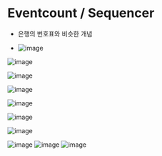 <h1> Eventcount / Sequencer </h1>

- 은행의 번호표와 비슷한 개념

- ![image](https://github.com/youbeen2798/Deep-CS-study_for_interview/assets/62228401/7bf9a95c-ecf9-4686-87ac-8f916a84aa2a)

![image](https://github.com/youbeen2798/Deep-CS-study_for_interview/assets/62228401/c49d29dc-65cb-45b3-88a3-2c9d5d773880)

![image](https://github.com/youbeen2798/Deep-CS-study_for_interview/assets/62228401/9f215463-c2ee-4ea9-88ae-d75d49b19d3e)

![image](https://github.com/youbeen2798/Deep-CS-study_for_interview/assets/62228401/1ed4dd4b-720d-4389-9d49-1cf392a5e6fd)

![image](https://github.com/youbeen2798/Deep-CS-study_for_interview/assets/62228401/f91abe98-517b-44d9-a2b4-ee43b756f079)

![image](https://github.com/youbeen2798/Deep-CS-study_for_interview/assets/62228401/d1630c88-9278-4297-9e11-294ff2dea7ce)

![image](https://github.com/youbeen2798/Deep-CS-study_for_interview/assets/62228401/d37ccdf9-ddb7-49f0-8540-ef134b7522ca)

![image](https://github.com/youbeen2798/Deep-CS-study_for_interview/assets/62228401/ad553a1e-4537-489e-a067-5a0030dfb2d0)
![image](https://github.com/youbeen2798/Deep-CS-study_for_interview/assets/62228401/424d5583-be11-4e80-8abf-084294266b61)
![image](https://github.com/youbeen2798/Deep-CS-study_for_interview/assets/62228401/08aea9c9-910c-4ecf-9114-ef6ac7c71a2c)
